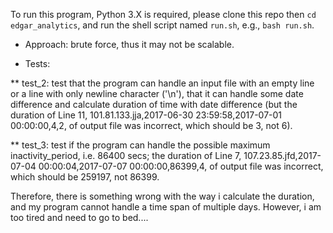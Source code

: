 To run this program, Python 3.X is required, please clone this repo then `cd edgar_analytics`, and run the shell script
named `run.sh`, e.g., `bash run.sh`.

* Approach: brute force, thus it may not be scalable.

* Tests:

** test_2: test that the program can handle an input file with an empty line or a line with only newline character ('\n'),
that it can handle some date difference and calculate duration of time with date difference (but the duration of
Line 11, 101.81.133.jja,2017-06-30 23:59:58,2017-07-01 00:00:00,4,2, of output file was incorrect, which should be 3,
not 6).

** test_3: test if the program can handle the possible maximum inactivity_period, i.e. 86400 secs; the duration of
Line 7, 107.23.85.jfd,2017-07-04 00:00:04,2017-07-07 00:00:00,86399,4, of output file was incorrect, which should be
259197, not 86399.

Therefore, there is something wrong with the way i calculate the duration, and my program cannot handle a time span of
multiple days.  However, i am too tired and need to go to bed....

